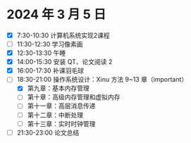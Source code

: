 # 2024 年 3 月 5 日

* [X] 7:30-10:30 计算机系统实现2课程
* [ ] 11:30-12:30 学习像素画
* [X] 12:30-13:30 午睡
* [X] 14:00-15:30 安装 QT、论文阅读 2
* [X] 16:00-17:30 补课羽毛球
* [ ] 18:30-21:00 操作系统设计：Xinu 方法 9~13 章（important）
  * [X] 第九章：基本内存管理
  * [ ] 第十章：高级内存管理和虚拟内存
  * [ ] 第十一章：高层消息传递
  * [ ] 第十二章：中断处理
  * [ ] 第十三章：实时时钟管理
* [ ] 21:30-23:00 论文总结
